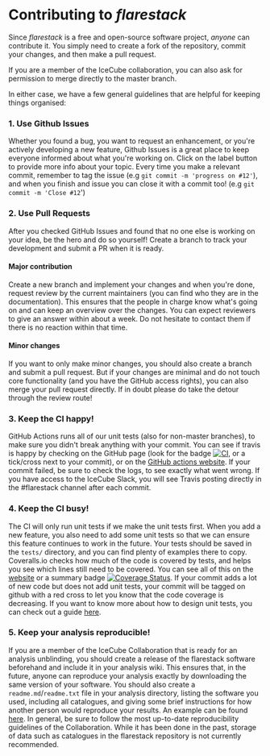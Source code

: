 # Contributing to _flarestack_

Since _flarestack_ is a free and open-source software project, *anyone* can contribute it. You simply need to create a fork of the repository, commit your changes, and then make a pull request.

If you are a member of the IceCube collaboration, you can also ask for permission to merge directly to the master branch. 

In either case, we have a few general guidelines that are helpful for keeping things organised:

### 1. Use Github Issues
Whether you found a bug, you want to request an enhancement, or you're actively developing a new feature, 
Github Issues is a great place to keep everyone informed about what you're working on. 
Click on the label button to provide more info about your topic. 
Every time you make a relevant commit, remember to tag the issue (e.g `git commit -m 'progress on #12'`), 
and when you finish and issue you can close it with a commit too! (e.g `git commit -m 'Close #12`')

### 2. Use Pull Requests
After you checked GitHub Issues and found that no one else is working on your idea, be the hero and do so yourself! Create a branch to track your development and submit a PR when it is ready.

#### Major contribution
Create a new branch and implement your changes and when you're done, 
request review by the current maintainers (you can find who they are in the documentation). 
This ensures that the people in charge know what's going on and can keep an overview over the changes. 
You can expect reviewers to give an answer within about a week. Do not hesitate to contact them if there is no reaction
within that time.

#### Minor changes
If you want to only make minor changes, you should also create a branch and submit a pull request. 
But if your changes are minimal and do not touch core functionality (and you have the GitHub access rights), 
you can also merge your pull request directly. 
If in doubt please do take the detour through the review route!

### 3. Keep the CI happy!
GitHub Actions runs all of our unit tests (also for non-master branches), to make sure you didn't break anything with your commit. 
You can see if travis is happy by checking on the GitHub page 
(look for the badge 
[![CI](https://github.com/icecube/flarestack/actions/workflows/continous_integration.yml/badge.svg)](https://github.com/icecube/flarestack/actions/workflows/continous_integration.yml), 
or a tick/cross next to your commit), or on the [GitHub actions website](https://github.com/icecube/flarestack/actions). 
If your commit failed, be sure to check the logs, to see exactly what went wrong. 
If you have access to the IceCube Slack, 
you will see Travis posting directly in the #flarestack channel after each commit.

### 4. Keep the CI busy!
The CI will only run unit tests if we make the unit tests first. 
When you add a new feature, you also need to add some unit tests so that we can ensure this feature continues to work 
in the future. Your tests should be saved in the `tests/` directory, and you can find plenty of examples there to copy. 
Coveralls.io checks how much of the code is covered by tests, and helps you see which lines still need to be covered. 
You can see all of this on the [website](https://coveralls.io/repos/github/icecube/flarestack) or a summary badge 
[![Coverage Status](https://coveralls.io/repos/github/icecube/flarestack/badge.svg?branch=master)](https://coveralls.io/github/icecube/flarestack?branch=master). 
If your commit adds a lot of new code but does not add unit tests, your commit will be tagged on github with a 
red cross to let you know that the code coverage is decreasing. 
If you want to know more about how to design unit tests, you can check out a guide 
[here](https://medium.com/swlh/introduction-to-unit-testing-in-python-using-unittest-framework-6faa06cc3ee1).

### 5. Keep your analysis reproducible! 
If you are a member of the IceCube Collaboration that is ready for an analysis unblinding, 
you should create a release of the flarestack software beforehand and include it in your analysis wiki. 
This ensures that, in the future, anyone can reproduce your analysis exactly by downloading the same version of 
your software. 
You should also create a `readme.md`/`readme.txt` file in your analysis directory, 
listing the software you used, including all catalogues, 
and giving some brief instructions for how another person would reproduce your results. 
An example can be found [here](https://github.com/icecube/flarestack/blob/master/flarestack/analyses/tde/README.txt).
In general, be sure to follow the most up-to-date reproducibility guidelines of the Collaboration.
While it has been done in the past, storage of data such as catalogues in the flarestack repository is not currently recommended.
